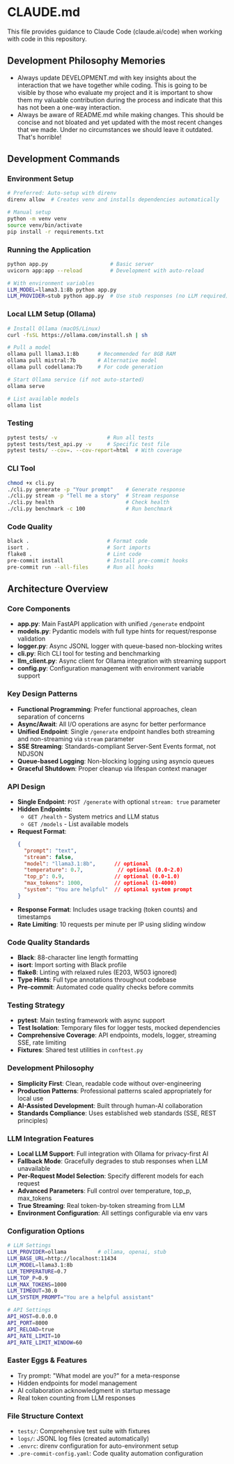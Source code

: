 # CLAUDE.md

This file provides guidance to Claude Code (claude.ai/code) when working with code in this repository.

## Development Philosophy Memories

- Always update DEVELOPMENT.md with key insights about the interaction that we have together while coding. This is going to be visible by those who evaluate my project and it is important to show them my valuable contribution during the process and indicate that this has not been a one-way interaction.
- Always be aware of README.md while making changes. This should be concise and not bloated and yet updated with the most recent changes that we made. Under no circumstances we should leave it outdated. That's horrible!

## Development Commands

### Environment Setup
```bash
# Preferred: Auto-setup with direnv
direnv allow  # Creates venv and installs dependencies automatically

# Manual setup
python -m venv venv
source venv/bin/activate
pip install -r requirements.txt
```

### Running the Application
```bash
python app.py                    # Basic server
uvicorn app:app --reload         # Development with auto-reload

# With environment variables
LLM_MODEL=llama3.1:8b python app.py
LLM_PROVIDER=stub python app.py  # Use stub responses (no LLM required)
```

### Local LLM Setup (Ollama)
```bash
# Install Ollama (macOS/Linux)
curl -fsSL https://ollama.com/install.sh | sh

# Pull a model
ollama pull llama3.1:8b      # Recommended for 8GB RAM
ollama pull mistral:7b       # Alternative model
ollama pull codellama:7b     # For code generation

# Start Ollama service (if not auto-started)
ollama serve

# List available models
ollama list
```

### Testing
```bash
pytest tests/ -v                # Run all tests
pytest tests/test_api.py -v     # Specific test file
pytest tests/ --cov=. --cov-report=html  # With coverage
```

### CLI Tool
```bash
chmod +x cli.py
./cli.py generate -p "Your prompt"    # Generate response
./cli.py stream -p "Tell me a story"  # Stream response
./cli.py health                       # Check health
./cli.py benchmark -c 100             # Run benchmark
```

### Code Quality
```bash
black .                         # Format code
isort .                         # Sort imports
flake8 .                        # Lint code
pre-commit install              # Install pre-commit hooks
pre-commit run --all-files      # Run all hooks
```

## Architecture Overview

### Core Components
- **app.py**: Main FastAPI application with unified `/generate` endpoint
- **models.py**: Pydantic models with full type hints for request/response validation
- **logger.py**: Async JSONL logger with queue-based non-blocking writes
- **cli.py**: Rich CLI tool for testing and benchmarking
- **llm_client.py**: Async client for Ollama integration with streaming support
- **config.py**: Configuration management with environment variable support

### Key Design Patterns
- **Functional Programming**: Prefer functional approaches, clean separation of concerns
- **Async/Await**: All I/O operations are async for better performance
- **Unified Endpoint**: Single `/generate` endpoint handles both streaming and non-streaming via `stream` parameter
- **SSE Streaming**: Standards-compliant Server-Sent Events format, not NDJSON
- **Queue-based Logging**: Non-blocking logging using asyncio queues
- **Graceful Shutdown**: Proper cleanup via lifespan context manager

### API Design
- **Single Endpoint**: `POST /generate` with optional `stream: true` parameter
- **Hidden Endpoints**: 
  - `GET /health` - System metrics and LLM status
  - `GET /models` - List available models
- **Request Format**: 
  ```json
  {
    "prompt": "text",
    "stream": false,
    "model": "llama3.1:8b",      // optional
    "temperature": 0.7,           // optional (0.0-2.0)
    "top_p": 0.9,                // optional (0.0-1.0)
    "max_tokens": 1000,          // optional (1-4000)
    "system": "You are helpful"  // optional system prompt
  }
  ```
- **Response Format**: Includes usage tracking (token counts) and timestamps
- **Rate Limiting**: 10 requests per minute per IP using sliding window

### Code Quality Standards
- **Black**: 88-character line length formatting
- **isort**: Import sorting with Black profile
- **flake8**: Linting with relaxed rules (E203, W503 ignored)
- **Type Hints**: Full type annotations throughout codebase
- **Pre-commit**: Automated code quality checks before commits

### Testing Strategy
- **pytest**: Main testing framework with async support
- **Test Isolation**: Temporary files for logger tests, mocked dependencies
- **Comprehensive Coverage**: API endpoints, models, logger, streaming SSE, rate limiting
- **Fixtures**: Shared test utilities in `conftest.py`

### Development Philosophy
- **Simplicity First**: Clean, readable code without over-engineering
- **Production Patterns**: Professional patterns scaled appropriately for local use
- **AI-Assisted Development**: Built through human-AI collaboration
- **Standards Compliance**: Uses established web standards (SSE, REST principles)

### LLM Integration Features
- **Local LLM Support**: Full integration with Ollama for privacy-first AI
- **Fallback Mode**: Gracefully degrades to stub responses when LLM unavailable
- **Per-Request Model Selection**: Specify different models for each request
- **Advanced Parameters**: Full control over temperature, top_p, max_tokens
- **True Streaming**: Real token-by-token streaming from LLM
- **Environment Configuration**: All settings configurable via env vars

### Configuration Options
```bash
# LLM Settings
LLM_PROVIDER=ollama          # ollama, openai, stub
LLM_BASE_URL=http://localhost:11434
LLM_MODEL=llama3.1:8b
LLM_TEMPERATURE=0.7
LLM_TOP_P=0.9
LLM_MAX_TOKENS=1000
LLM_TIMEOUT=30.0
LLM_SYSTEM_PROMPT="You are a helpful assistant"

# API Settings
API_HOST=0.0.0.0
API_PORT=8000
API_RELOAD=true
API_RATE_LIMIT=10
API_RATE_LIMIT_WINDOW=60
```

### Easter Eggs & Features
- Try prompt: "What model are you?" for a meta-response
- Hidden endpoints for model management
- AI collaboration acknowledgment in startup message
- Real token counting from LLM responses

### File Structure Context
- `tests/`: Comprehensive test suite with fixtures
- `logs/`: JSONL log files (created automatically)
- `.envrc`: direnv configuration for auto-environment setup
- `.pre-commit-config.yaml`: Code quality automation configuration
```